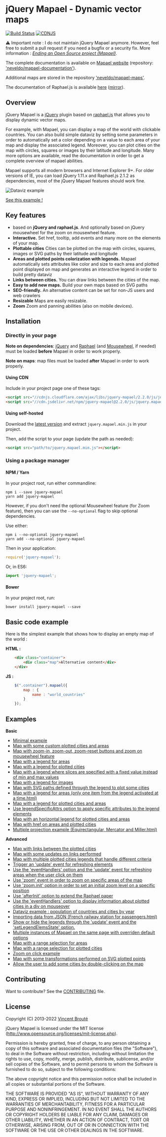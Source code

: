 # jQuery Mapael - Dynamic vector maps

[![Build Status](https://travis-ci.org/neveldo/jQuery-Mapael.svg?branch=master)](https://travis-ci.org/neveldo/jQuery-Mapael)
[![CDNJS](https://img.shields.io/cdnjs/v/jquery-mapael.svg)](https://cdnjs.com/libraries/jquery-mapael)

⚠️ Important note : I do not maintain jQuery Mapael anymore. However, feel free to submit a pull request if you need a bugfix or a security fix. More information : *[Ending an Open Source project (Mapael)](https://www.vincentbroute.fr/blog/ending-an-open-source-project-mapael/)*.

The complete documentation is available on [Mapael website](https://www.vincentbroute.fr/mapael) (repository:  ['neveldo/mapael-documentation'](https://github.com/neveldo/mapael-documentation)).

Additional maps are stored in the repository ['neveldo/mapael-maps'](https://github.com/neveldo/mapael-maps).

The documentation of Raphael.js is available [here](http://dmitrybaranovskiy.github.io/raphael/reference.html) ([mirror](https://www.vincentbroute.fr/mapael/raphael-js-documentation/)).

## Overview

jQuery Mapael is a [jQuery](http://jquery.com/) plugin based on [raphael.js](http://raphaeljs.com/) that allows you to display dynamic vector maps.  

For example, with Mapael, you can display a map of the world with clickable countries. You can also build simple dataviz by setting some parameters in order to automatically set a color depending on a value to each area of your map and display the associated legend. Moreover, you can plot cities on the map with circles, squares or images by their latitude and longitude. Many more options are available, read the documentation in order to get a complete overview of mapael abilities.

Mapael supports all modern browsers and Internet Explorer 9+. For older versions of IE, you can load jQuery 1.11.x and Raphael.js 2.1.2 as dependencies, most of the jQuery Mapael features should work fine.

![Dataviz example](https://www.vincentbroute.fr/mapael/assets/img/world-example.png)

[See this example !](https://rawgit.com/neveldo/jQuery-Mapael/master/examples/advanced/dataviz_example.html)

## Key features

*   based on **jQuery and raphael.js**. And optionally based on jQuery mousewheel for the zoom on mousewheel feature.
*   **Interactive.** Set href, tooltip, add events and many more on the elements of your map.
*   **Plottable cities**  Cities can be plotted on the map with circles, squares, images or SVG paths by their latitude and longitude
*   **Areas and plotted points colorization with legends.** Mapael automatically sets attributes like color and size to each area and plotted point displayed on map and generates an interactive legend in order to build pretty dataviz
*   **Links between cities.** You can draw links between the cities of the map.
*   **Easy to add new maps.** Build your own maps based on SVG paths
*   **SEO-friendly.** An alternative content can be set for non-JS users and web crawlers
*   **Resizable** Maps are easily resizable.
*   **Zoom** Zoom and panning abilities (also on mobile devices).

## Installation

### Directly in your page

**Note on dependencies**: [jQuery](http://jquery.com/) and [Raphael](http://raphaeljs.com) 
(and [Mousewheel](https://github.com/jquery/jquery-mousewheel), if needed) 
must be loaded **before** Mapael in order to work properly.

**Note on maps**: map files must be loaded **after** Mapael in order to work properly.

#### Using CDN

Include in your project page one of these tags:
```html
<script src="//cdnjs.cloudflare.com/ajax/libs/jquery-mapael/2.2.0/js/jquery.mapael.min.js"></script>
<script src="//cdn.jsdelivr.net/npm/jquery-mapael@2.2.0/js/jquery.mapael.min.js"></script>
```

#### Using self-hosted

Download the [latest version](https://github.com/neveldo/jQuery-Mapael/releases/tag/2.2.0) 
and extract `jquery.mapael.min.js` in your project.

Then, add the script to your page (update the path as needed):
```html
<script src="path/to/jquery.mapael.min.js"></script>
```

### Using a package manager

#### NPM / Yarn

In your project root, run either commandline:
```text
npm i --save jquery-mapael
yarn add jquery-mapael
```

However, if you don't need the optional Mousewheel feature (for Zoom feature), 
then you can use the `--no-optional` flag to skip optional dependencies. 

Use either:
```text
npm i --no-optional jquery-mapael
yarn add --no-optional jquery-mapael
```

Then in your application:
```js
require('jquery-mapael');
```
Or, in ES6:
```js
import 'jquery-mapael';
```

#### Bower

In your project root, run:
```text
bower install jquery-mapael --save
```

## Basic code example

Here is the simplest example that shows how to display an empty map of the world :

**HTML :**
```html
    <div class="container">
        <div class="map">Alternative content</div>
    </div>
```

**JS :**
```js
    $(".container").mapael({
        map : {
            name : "world_countries"
        }
    });
```

## Examples

**Basic**

*   [Minimal example](https://rawgit.com/neveldo/jQuery-Mapael/master/examples/basic/minimal_example.html)
*   [Map with some custom plotted cities and areas](https://rawgit.com/neveldo/jQuery-Mapael/master/examples/basic/plotted_cities_areas.html)
*   [Map with zoom-in, zoom-out, zoom-reset buttons and zoom on mousewheel feature](https://rawgit.com/neveldo/jQuery-Mapael/master/examples/basic/zoom_features.html)
*   [Map with a legend for areas](https://rawgit.com/neveldo/jQuery-Mapael/master/examples/basic/legend_areas.html)
*   [Map with a legend for plotted cities](https://rawgit.com/neveldo/jQuery-Mapael/master/examples/basic/legend_plotted_cities.html)
*   [Map with a legend where slices are specified with a fixed value instead of min and max values](https://rawgit.com/neveldo/jQuery-Mapael/master/examples/basic/legend_slices_fixed_values.html)
*   [Map with a legend for images](https://rawgit.com/neveldo/jQuery-Mapael/master/examples/basic/legend_images.html)
*   [Map with SVG paths defined through the legend to plot some cities](https://rawgit.com/neveldo/jQuery-Mapael/master/examples/basic/legend_SVG_paths.html)
*   [Map with a legend for areas (only one item from the legend activated at a time.html)](https://rawgit.com/neveldo/jQuery-Mapael/master/examples/basic/legend_areas_one_item_activated_at_a_time.html)
*   [Map with a legend for plotted cities and areas](https://rawgit.com/neveldo/jQuery-Mapael/master/examples/basic/legend_plotted_cities_areas.html)
*   [Use legendSpecificAttrs option to apply specific attributes to the legend elements](https://rawgit.com/neveldo/jQuery-Mapael/master/examples/basic/legendSpecificAttrs_option.html)
*   [Map with an horizontal legend for plotted cities and areas](https://rawgit.com/neveldo/jQuery-Mapael/master/examples/basic/horizontal_legend.html)
*   [Map with href on areas and plotted cities](https://rawgit.com/neveldo/jQuery-Mapael/master/examples/basic/href_areas_plotted_cities.html)
*   [Multiple projection example (Equirectangular, Mercator and Miller.html)](https://rawgit.com/neveldo/jQuery-Mapael/master/examples/basic/multiple_projections.html)

**Advanced**

*   [Map with links between the plotted cities](https://rawgit.com/neveldo/jQuery-Mapael/master/examples/advanced/links_between_plotted_cities.html)
*   [Map with some updates on links performed](https://rawgit.com/neveldo/jQuery-Mapael/master/examples/advanced/updates_on_links_performed.html)
*   [Map with multiple plotted cities legends that handle different criteria](https://rawgit.com/neveldo/jQuery-Mapael/master/examples/advanced/multiple_legends_plotted_cities.html)
*   [Trigger an 'update' event for refreshing elements](https://rawgit.com/neveldo/jQuery-Mapael/master/examples/advanced/update_event_for_refreshing_elements.html)
*   [Use the 'eventHandlers' option and the 'update' event for refreshing areas when the user click on them](https://rawgit.com/neveldo/jQuery-Mapael/master/examples/advanced/eventHandlers_option_and_update_event_refresh_onclick.html)
*   [Use 'zoom' event in order to zoom on specific areas of the map](https://rawgit.com/neveldo/jQuery-Mapael/master/examples/advanced/zoom_event_on_specific_area.html)
*   [Use 'zoom.init' option in order to set an initial zoom level on a specific position](https://rawgit.com/neveldo/jQuery-Mapael/master/examples/advanced/initial_zoom_level_on_a_specific_position.html)
*   [Use 'afterInit' option to extend the Raphael paper](https://rawgit.com/neveldo/jQuery-Mapael/master/examples/advanced/afterInit_extend_raphael_paper.html)
*   [Use the 'eventHandlers' option to display information about plotted cities in a div on mouseover](https://rawgit.com/neveldo/jQuery-Mapael/master/examples/advanced/eventHandlers_display_information_about_plotted_cities.html)
*   [Dataviz example : population of countries and cities by year](https://rawgit.com/neveldo/jQuery-Mapael/master/examples/advanced/dataviz_example.html)
*   [Importing data from JSON (French railway station for passengers.html)](https://rawgit.com/neveldo/jQuery-Mapael/master/examples/advanced/import_from_json.html)
*   [Show or hide the legends through the 'update' event and the 'setLegendElemsState' option.](https://rawgit.com/neveldo/jQuery-Mapael/master/examples/advanced/legend_show_hide.html)
*   [Multiple instances of Mapael on the same page with overriden default options](https://rawgit.com/neveldo/jQuery-Mapael/master/examples/advanced/multiple_instances.html)
*   [Map with a range selection for areas](https://rawgit.com/neveldo/jQuery-Mapael/master/examples/advanced/range_selection_areas.html)
*   [Map with a range selection for plotted cities](https://rawgit.com/neveldo/jQuery-Mapael/master/examples/advanced/range_selection_plotted_cities.html)
*   [Zoom on click example](https://rawgit.com/neveldo/jQuery-Mapael/master/examples/advanced/zoom_on_click.html)
*   [Map with some transformations performed on SVG plotted points](https://rawgit.com/neveldo/jQuery-Mapael/master/examples/advanced/transformations_on_svg_plots.html)
*   [Allow the user to add some cities by double-clicking on the map](https://rawgit.com/neveldo/jQuery-Mapael/master/examples/advanced/add_cities_on_map_by_double_click.html)

## Contributing

Want to contribute? See the [CONTRIBUTING](https://github.com/neveldo/jQuery-Mapael/blob/master/CONTRIBUTING.md) file.

## License

Copyright (C) 2013-2022 [Vincent Brouté](https://www.vincentbroute.fr)

jQuery Mapael is licensed under the MIT license (http://www.opensource.org/licenses/mit-license.php).

Permission is hereby granted, free of charge, to any person obtaining a copy of this software and associated documentation files (the "Software"), to deal in the Software without restriction, including without limitation the rights to use, copy, modify, merge, publish, distribute, sublicense, and/or sell copies of the Software, and to permit persons to whom the Software is furnished to do so, subject to the following conditions:

The above copyright notice and this permission notice shall be included in all copies or substantial portions of the Software.

THE SOFTWARE IS PROVIDED "AS IS", WITHOUT WARRANTY OF ANY KIND, EXPRESS OR IMPLIED, INCLUDING BUT NOT LIMITED TO THE WARRANTIES OF MERCHANTABILITY, FITNESS FOR A PARTICULAR PURPOSE AND NONINFRINGEMENT. IN NO EVENT SHALL THE AUTHORS OR COPYRIGHT HOLDERS BE LIABLE FOR ANY CLAIM, DAMAGES OR OTHER LIABILITY, WHETHER IN AN ACTION OF CONTRACT, TORT OR OTHERWISE, ARISING FROM, OUT OF OR IN CONNECTION WITH THE SOFTWARE OR THE USE OR OTHER DEALINGS IN THE SOFTWARE.
